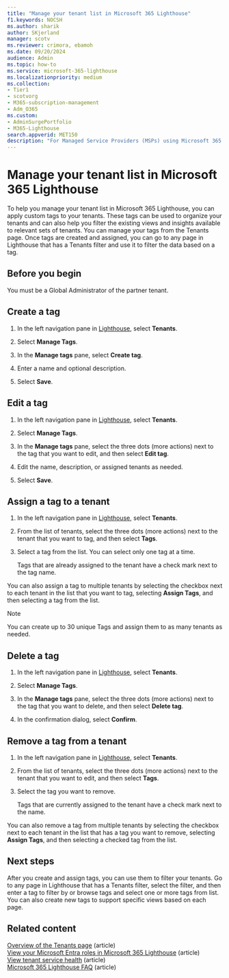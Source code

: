 ```yaml
---
title: "Manage your tenant list in Microsoft 365 Lighthouse"
f1.keywords: NOCSH
ms.author: sharik
author: SKjerland
manager: scotv
ms.reviewer: crimora, ebamoh
ms.date: 09/20/2024
audience: Admin
ms.topic: how-to
ms.service: microsoft-365-lighthouse
ms.localizationpriority: medium
ms.collection:
- Tier1
- scotvorg
- M365-subscription-management
- Adm_O365
ms.custom:
- AdminSurgePortfolio
- M365-Lighthouse
search.appverid: MET150
description: "For Managed Service Providers (MSPs) using Microsoft 365 Lighthouse, learn how to manage your tenant list."
---
```


# Manage your tenant list in Microsoft 365 Lighthouse

To help you manage your tenant list in Microsoft 365 Lighthouse, you can apply custom tags to your tenants. These tags can be used to organize your tenants and can also help you filter the existing views and insights available to relevant sets of tenants. You can manage your tags from the Tenants page. Once tags are created and assigned, you can go to any page in Lighthouse that has a Tenants filter and use it to filter the data based on a tag.

## Before you begin

You must be a Global Administrator of the partner tenant.

## Create a tag

1. In the left navigation pane in <a href="https://go.microsoft.com/fwlink/p/?linkid=2168110" target="_blank">Lighthouse</a>, select **Tenants**.

2. Select **Manage Tags**.

3. In the **Manage tags** pane, select **Create tag**.

4. Enter a name and optional description.

5. Select **Save**.

## Edit a tag

1. In the left navigation pane in <a href="https://go.microsoft.com/fwlink/p/?linkid=2168110" target="_blank">Lighthouse</a>, select **Tenants**.

2. Select **Manage Tags**.

3. In the **Manage tags** pane, select the three dots (more actions) next to the tag that you want to edit, and then select **Edit tag**.

4. Edit the name, description, or assigned tenants as needed.

5. Select **Save**.

## Assign a tag to a tenant

1. In the left navigation pane in <a href="https://go.microsoft.com/fwlink/p/?linkid=2168110" target="_blank">Lighthouse</a>, select **Tenants**.

2. From the list of tenants, select the three dots (more actions) next to the tenant that you want to tag, and then select **Tags**.

3. Select a tag from the list. You can select only one tag at a time.

    Tags that are already assigned to the tenant have a check mark next to the tag name. 

You can also assign a tag to multiple tenants by selecting the checkbox next to each tenant in the list that you want to tag, selecting **Assign Tags**, and then selecting a tag from the list.

> [!NOTE]
> You can create up to 30 unique Tags and assign them to as many tenants as needed.

## Delete a tag

1. In the left navigation pane in <a href="https://go.microsoft.com/fwlink/p/?linkid=2168110" target="_blank">Lighthouse</a>, select **Tenants**.

2. Select **Manage Tags**.

3. In the **Manage tags** pane, select the three dots (more actions) next to the tag that you want to delete, and then select **Delete tag**.

4. In the confirmation dialog, select **Confirm**.

## Remove a tag from a tenant

1. In the left navigation pane in <a href="https://go.microsoft.com/fwlink/p/?linkid=2168110" target="_blank">Lighthouse</a>, select **Tenants**.

2. From the list of tenants, select the three dots (more actions) next to the tenant that you want to edit, and then select **Tags**.

4. Select the tag you want to remove.

    Tags that are currently assigned to the tenant have a check mark next to the name. 

You can also remove a tag from multiple tenants by selecting the checkbox next to each tenant in the list that has a tag you want to remove, selecting **Assign Tags**, and then selecting a checked tag from the list.

## Next steps

After you create and assign tags, you can use them to filter your tenants. Go to any page in Lighthouse that has a Tenants filter, select the filter, and then enter a tag to filter by or browse tags and select one or more tags from list. You can also create new tags to support specific views based on each page.

## Related content

[Overview of the Tenants page](m365-lighthouse-tenants-page-overview.md) (article)\
[View your Microsoft Entra roles in Microsoft 365 Lighthouse](m365-lighthouse-view-your-roles.md) (article)\
[View tenant service health](m365-lighthouse-view-service-health.md) (article)\
[Microsoft 365 Lighthouse FAQ](m365-lighthouse-faq.yml) (article)
